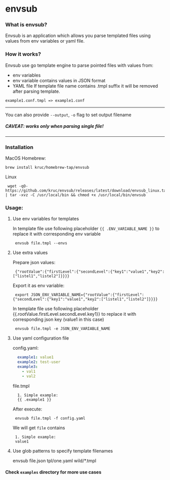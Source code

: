 # envsub

### What is envsub?
Envsub is an application which allows you parse templated files using values from env variables or yaml file.

### How it works?
Envsub use go template engine to parse pointed files with values from:
- env variables
- env variable contains values in JSON format
- YAML file
If template file name contains .tmpl suffix it will be removed after parsing template.

```
example1.conf.tmpl => example1.conf
```


---
You can also provide `--output`, `-o` flag to set output filename
##### CAVEAT: works only when parsing single file!

---
### Installation

MacOS Homebrew:
```
brew install kruc/homebrew-tap/envsub
```

Linux
```
 wget -qO- https://github.com/kruc/envsub/releases/latest/download/envsub_linux.tar.gz | tar -xvz -C /usr/local/bin && chmod +x /usr/local/bin/envsub
```

### Usage:

1. Use env variables for templates

      In template file use following placeholder `{{ .ENV_VARIABLE_NAME }}`
      to replace it with corresponding env variable

        envsub file.tmpl --envs

2. Use extra values

      Prepare json values:

        {"rootValue":{"firstLevel":{"secondLevel":{"key1":"value1","key2":["listel1","listel2"]}}}}

      Export it as env variable:

        export JSON_ENV_VARIABLE_NAME={"rootValue":{"firstLevel":{"secondLevel":{"key1":"value1","key2":["listel1","listel2"]}}}}

      In template file use following placeholder {{.rootValue.firstLevel.secondLevel.key1}}
      to replace it with corresponding json key (value1 in this case)

        envsub file.tmpl -e JSON_ENV_VARIABLE_NAME

3. Use yaml configuration file

    config.yaml:
    ```yaml
      example1: value1
      example2: test-user
      example3:
        - val1
        - val2
    ```

    file.tmpl

         1. Simple example:
         {{ .example1 }}

    After execute:

        envsub file.tmpl -f config.yaml

    We will get `file` contains

        1. Simple example:
        value1

4. Use glob patterns to specify template filenames

      envsub file.json tpl/one.yaml wild/*.tmpl



#### Check `examples` directory for more use cases

